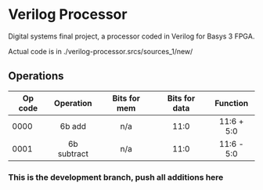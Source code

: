 # Verilog Processor
Digital systems final project, a processor coded in Verilog for Basys 3 FPGA.

Actual code is in ./verilog-processor.srcs/sources_1/new/

## Operations

| Op code       | Operation     | Bits for mem  | Bits for data | Function      |
| ------------- |:-------------:|:-------------:|:-------------:|:-------------:|
| 0000          | 6b add        | n/a           | 11:0          | 11:6 + 5:0    |
| 0001          | 6b subtract   | n/a           | 11:0          | 11:6 - 5:0    |

### This is the development branch, push all additions here
